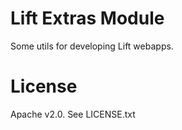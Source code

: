 # Lift Extras Module

Some utils for developing Lift webapps.

# License

Apache v2.0. See LICENSE.txt

